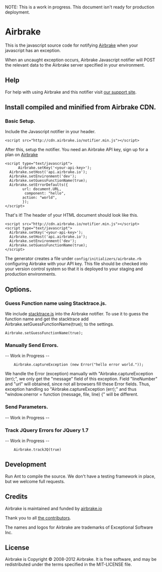 NOTE: This is a work in progress. This document isn't ready for production deployment. 

Airbrake
========

This is the javascript source code for notifying [Airbrake](http://airbrake.io) when your javascript has an exception. 

When an uncaught exception occurs, Airbrake Javascript notifier will POST the relevant data
to the Airbrake server specified in your environment.

Help
----

For help with using Airbrake and this notifier visit [our support site](http://help.airbrake.io).


Install compiled and minified from Airbrake CDN. 
------------------------------------------------

### Basic Setup. 

Include the Javascript notifier in your header. 

    <script src="http://cdn.airbrake.io/notifier.min.js"></script>

After this, setup the notifier. You need an Airbrake API key, sign up for a plan on [Airbrake](http://help.airbrake.io) 

    <script type="text/javascript">
          Airbrake.setKey('<your-api-key>');
	  Airbrake.setHost('api.airbrake.io');
	  Airbrake.setEnvironment('dev');
	  Airbrake.setGuessFunctionName(true);
	  Airbrake.setErrorDefaults({
     	 	url: document.URL,
     		 component: "hello",
    	  	action: "world",
      		});
	</script>

That's it! The header of your HTML document should look like this. 

    <script src="http://cdn.airbrake.io/notifier.min.js"></script>
	<script type="text/javascript">
	  Airbrake.setKey('<your-api-key>');
	  Airbrake.setHost('api.airbrake.io');
	  Airbrake.setEnvironment('dev');
	  Airbrake.setGuessFunctionName(true);
	</script>

The generator creates a file under `config/initializers/airbrake.rb` configuring Airbrake with your API key. This file should be checked into your version control system so that it is deployed to your staging and production environments.

Options. 
------------------------------------------------

### Guess Function name using Stacktrace.js.

We include [stacktrace.js](https://github.com/eriwen/javascript-stacktrace) into the Airbrake notifier. To use it to guess the function name and get the stacktrace add Airbrake.setGuessFunctionName(true); to the settings.  

	Airbrake.setGuessFunctionName(true);

### Manually Send Errors. 

-- Work in Progress --  

		Airbrake.captureException (new Error("hello error world."));
		
We handle the Error (exception) manually with "Airbrake.captureException (err);", we  only get the "message" field of this exception. Field "lineNumber" and "url" will obtained, since not all browsers fill these Error fields. Thus, exception handling so "Airbrake.captureException (err);" and thus "window.onerror = function (message, file, line) {" will be different.

###  Send Parameters. 

-- Work in Progress --  

		
### Track JQuery Errors for JQuery 1.7

-- Work in Progress --  

		Airbrake.trackJQ(true)

Development
-----------

Run Ant to compile the source. We don't have a testing framework in place, but we welcome full requests. 

Credits
-------

Airbrake is maintained and funded by [airbrake.io](http://airbrake.io)

Thank you to all [the contributors](https://github.com/airbrake/airbrake-js/contributors).

The names and logos for Airbrake are trademarks of Exceptional Software Inc. 

License
-------
Airbrake is Copyright © 2008-2012 Airbrake. It is free software, and may be redistributed under the terms specified in the MIT-LICENSE file.